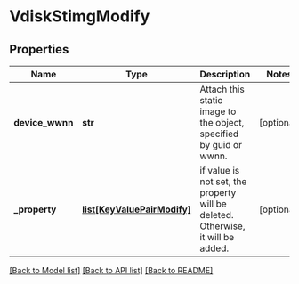 # VdiskStimgModify

## Properties
Name | Type | Description | Notes
------------ | ------------- | ------------- | -------------
**device_wwnn** | **str** | Attach this static image to the object, specified by guid or wwnn. | [optional] 
**_property** | [**list[KeyValuePairModify]**](KeyValuePairModify.md) | if value is not set, the property will be deleted. Otherwise, it will be added. | [optional] 

[[Back to Model list]](../README.md#documentation-for-models) [[Back to API list]](../README.md#documentation-for-api-endpoints) [[Back to README]](../README.md)



